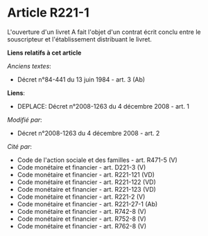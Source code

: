 # Article R221-1

L'ouverture d'un livret A fait l'objet d'un contrat écrit conclu entre le souscripteur et l'établissement distribuant le
livret.

**Liens relatifs à cet article**

_Anciens textes_:

  - Décret n°84-441 du 13 juin 1984 - art. 3 (Ab)

**Liens**:

  - DEPLACE: Décret n°2008-1263 du 4 décembre 2008 - art. 1

_Modifié par_:

  - Décret n°2008-1263 du 4 décembre 2008 - art. 2

_Cité par_:

  - Code de l'action sociale et des familles - art. R471-5 (V)
  - Code monétaire et financier - art. D221-3 (V)
  - Code monétaire et financier - art. R221-121 (VD)
  - Code monétaire et financier - art. R221-122 (VD)
  - Code monétaire et financier - art. R221-123 (VD)
  - Code monétaire et financier - art. R221-2 (V)
  - Code monétaire et financier - art. R221-27-1 (Ab)
  - Code monétaire et financier - art. R742-8 (V)
  - Code monétaire et financier - art. R752-8 (V)
  - Code monétaire et financier - art. R762-8 (V)
